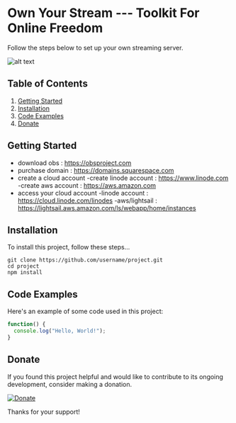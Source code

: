 # Own Your Stream --- Toolkit For Online Freedom

Follow the steps below to set up your own streaming server. 

![alt text](https://github.com/username/project/blob/master/img.png?raw=true)

## Table of Contents

1. [Getting Started](#Prerequisites)
2. [Installation](#Installation)
3. [Code Examples](#Code)
4. [Donate](#Donate)

## <a name='Prerequisites'></a>Getting Started

- download obs : https://obsproject.com
- purchase domain : https://domains.squarespace.com
- create a cloud account
   -create linode account : https://www.linode.com  
   -create aws account : https://aws.amazon.com
- access your cloud account
    -linode account : https://cloud.linode.com/linodes
    -aws/lightsail : https://lightsail.aws.amazon.com/ls/webapp/home/instances

## <a name='Installation'></a>Installation

To install this project, follow these steps...

```
git clone https://github.com/username/project.git
cd project
npm install
```

## <a name='Code'></a> Code Examples

Here's an example of some code used in this project:

```javascript
function() {
  console.log("Hello, World!");
}
```

## <a name='Donate'></a>Donate

If you found this project helpful and would like to contribute to its ongoing development, consider making a donation.

[![Donate](https://img.shields.io/badge/Donate-PayPal-green.svg)](YOUR_PAYPAL_LINK)

Thanks for your support!
